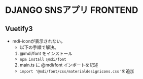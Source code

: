 # DJANGO SNSアプリ FRONTEND

## Vuetify3

- mdi-iconが表示されない。
  - 以下の手順で解決。
  1. @mdi/font をインストール
  - `npm install @mdi/font`
  2. main.ts に @mdi/font インポートを記述
  - `import '@mdi/font/css/materialdesignicons.css'`を追加

